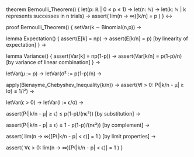 theorem Bernoulli_Theorem() {
  let(p: ℝ | 0 ≤ p ≤ 1) →
  let(n: ℕ) →
  let(k: ℕ | k represents successes in n trials) →
  assert(
    lim(n → ∞)[k/n] = p
  )
} ↔

proof Bernoulli_Theorem() {
  setVar(k ∼ Binomial(n,p)) →
  
  lemma Expectation() {
    assert(E[k] = np) →
    assert(E[k/n] = p) [by linearity of expectation]
  } →

  lemma Variance() {
    assert(Var[k] = np(1-p)) →
    assert(Var[k/n] = p(1-p)/n) [by variance of linear combination]
  } →
  
  letVar(μ := p) →
  letVar(σ² := p(1-p)/n) →
  
  apply(Bienayme_Chebyshev_Inequality(k/n)) →
  assert(∀l > 0: P(|k/n - μ| ≥ lσ) ≤ 1/l²) →
  
  letVar(ϵ > 0) →
  letVar(l := ϵ/σ) →
  
  assert(P(|k/n - μ| ≥ ϵ) ≤ p(1-p)/(nϵ²)) [by substitution] →
  
  assert(P(|k/n - p| ≤ ϵ) ≥ 1 - p(1-p)/(nϵ²)) [by complement] →
  
  assert(
    lim(n → ∞)[P(|k/n - p| < ϵ)] = 1
  ) [by limit properties] →
  
  assert(
    ∀ϵ > 0: lim(n → ∞)[P(|k/n - p| < ϵ)] = 1
  )
}